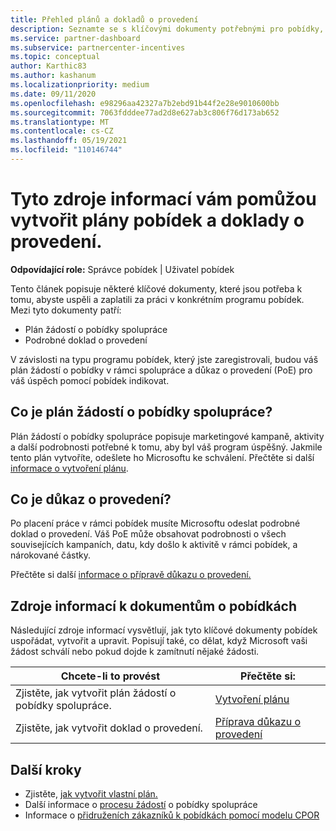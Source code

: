 ```yaml
---
title: Přehled plánů a dokladů o provedení
description: Seznamte se s klíčovými dokumenty potřebnými pro pobídky, včetně plánu žádostí o pobídky spolupráce a podrobného důkazu o provedení.
ms.service: partner-dashboard
ms.subservice: partnercenter-incentives
ms.topic: conceptual
author: Karthic83
ms.author: kashanum
ms.localizationpriority: medium
ms.date: 09/11/2020
ms.openlocfilehash: e98296aa42327a7b2ebd91b44f2e28e9010600bb
ms.sourcegitcommit: 7063fdddee77ad2d8e627ab3c806f76d173ab652
ms.translationtype: MT
ms.contentlocale: cs-CZ
ms.lasthandoff: 05/19/2021
ms.locfileid: "110146744"
---
```

# <a name="use-these-resources-to-help-you-create-incentives-plans-and-proofs-of-execution"></a>Tyto zdroje informací vám pomůžou vytvořit plány pobídek a doklady o provedení.

**Odpovídající role:** Správce pobídek | Uživatel pobídek

Tento článek popisuje některé klíčové dokumenty, které jsou potřeba k tomu, abyste uspěli a zaplatili za práci v konkrétním programu pobídek. Mezi tyto dokumenty patří:

- Plán žádostí o pobídky spolupráce
- Podrobné doklad o provedení

V závislosti na typu programu pobídek, který jste zaregistrovali, budou váš plán žádostí o pobídky v rámci spolupráce a důkaz o provedení (PoE) pro váš úspěch pomocí pobídek indikovat.

## <a name="what-is-an-incentives-co-op-claims-plan"></a>Co je plán žádostí o pobídky spolupráce?

Plán žádostí o pobídky spolupráce popisuje marketingové kampaně, aktivity a další podrobnosti potřebné k tomu, aby byl váš program úspěšný. Jakmile tento plán vytvoříte, odešlete ho Microsoftu ke schválení. Přečtěte si další [informace o vytvoření plánu](incentives-create-your-plan.md).

## <a name="what-is-a-proof-of-execution-poe"></a>Co je důkaz o provedení?

Po placení práce v rámci pobídek musíte Microsoftu odeslat podrobné doklad o provedení. Váš PoE může obsahovat podrobnosti o všech souvisejících kampaních, datu, kdy došlo k aktivitě v rámci pobídek, a nárokované částky. 

Přečtěte si další [informace o přípravě důkazu o provedení.](incentives-prepare-your-proof-of-execution.md)

## <a name="incentives-document-resources"></a>Zdroje informací k dokumentům o pobídkách

Následující zdroje informací vysvětlují, jak tyto klíčové dokumenty pobídek uspořádat, vytvořit a upravit. Popisují také, co dělat, když Microsoft vaši žádost schválí nebo pokud dojde k zamítnutí nějaké žádosti.

|  **Chcete-li to provést**  |  **Přečtěte si:**  |
|--------------|-----------|
| Zjistěte, jak vytvořit plán žádostí o pobídky spolupráce. | [Vytvoření plánu](incentives-create-your-plan.md)  |
Zjistěte, jak vytvořit doklad o provedení. | [Příprava důkazu o provedení](incentives-prepare-your-proof-of-execution.md)  |

## <a name="next-steps"></a>Další kroky

- Zjistěte, [jak vytvořit vlastní plán.](incentives-create-your-plan.md)
- Další informace o [procesu žádostí](claims-overview.md) o pobídky spolupráce
- Informace o [přidruženích zákazníků k pobídkách pomocí modelu CPOR](submit-osa-claim.md)